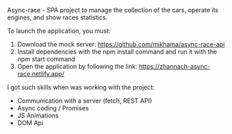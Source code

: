 Async-race - SPA project to manage the collection of the cars, operate its engines, and show races statistics.

To launch the application, you must:

1. Download the mock server: https://github.com/mikhama/async-race-api
2. Install dependencies with the npm install command and run it with the npm start command
3. Open the application by following the link: https://zhannach-async-race.netlify.app/

I got such skills when was working with the project:
- Сommunication with a server (fetch, REST API)
- Async coding / Promises
- JS Animations
- DOM Api
